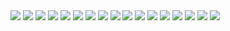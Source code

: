 <img src="https://i.ibb.co/KGHFX9b/jujutsu-kaisen-185-1.jpg">
<img src="https://i.ibb.co/bKLLgHc/jujutsu-kaisen-185-2.jpg">
<img src="https://i.ibb.co/pd3PB2h/jujutsu-kaisen-185-3.jpg">
<img src="https://i.ibb.co/rZyVRrV/jujutsu-kaisen-185-4.jpg">
<img src="https://i.ibb.co/xfL7trR/jujutsu-kaisen-185-5.jpg">
<img src="https://i.ibb.co/cDrZ546/jujutsu-kaisen-185-6.jpg">
<img src="https://i.ibb.co/q5YfwkN/jujutsu-kaisen-185-7.jpg">
<img src="https://i.ibb.co/PMkp7zQ/jujutsu-kaisen-185-8.jpg">
<img src="https://i.ibb.co/SDT2ytk/jujutsu-kaisen-185-9.jpg">
<img src="https://i.ibb.co/2tRNX73/jujutsu-kaisen-185-10.jpg">
<img src="https://i.ibb.co/XWVvJqX/jujutsu-kaisen-185-11.jpg">
<img src="https://i.ibb.co/xmPQCL3/jujutsu-kaisen-185-12.jpg">
<img src="https://i.ibb.co/Chpg8FQ/jujutsu-kaisen-185-13.jpg">
<img src="https://i.ibb.co/crSWJKc/jujutsu-kaisen-185-14.jpg">
<img src="https://i.ibb.co/kQ7g6w5/jujutsu-kaisen-185-15.jpg">
<img src="https://i.ibb.co/S734xsK/jujutsu-kaisen-185-16.jpg">
<img src="https://i.ibb.co/McV6Vxy/jujutsu-kaisen-185-17.jpg">
